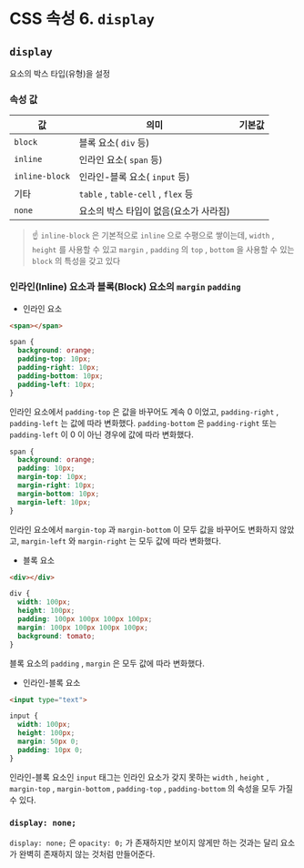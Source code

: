 # CSS 속성 6. `display`

## `display`

요소의 박스 타입(유형)을 설정

### 속성 값

| 값             | 의미                                   | 기본값 |
| -------------- | -------------------------------------- | ------ |
| `block`        | 블록 요소( `div` 등)                   |        |
| `inline`       | 인라인 요소( `span` 등)                |        |
| `inline-block` | 인라인-블록 요소( `input` 등)          |        |
| 기타           | `table` , `table-cell` , `flex` 등     |        |
| `none`         | 요소의 박스 타입이 없음(요소가 사라짐) |        |

> ☝️ `inline-block` 은 기본적으로 `inline` 으로 수평으로 쌓이는데, `width` , `height` 를 사용할 수 있고 `margin` , `padding` 의 `top` , `bottom` 을 사용할 수 있는 `block` 의 특성을 갖고 있다



### 인라인(Inline) 요소과 블록(Block) 요소의 `margin` `padding`

- 인라인 요소

```html
<span></span>
```

```css
span {
  background: orange;
  padding-top: 10px;
  padding-right: 10px;
  padding-bottom: 10px;
  padding-left: 10px;
}
```

인라인 요소에서 `padding-top` 은 값을 바꾸어도 계속 0 이었고, `padding-right` , `padding-left` 는 값에 따라 변화했다. `padding-bottom` 은 `padding-right` 또는 `padding-left` 이 0 이 아닌 경우에 값에 따라 변화했다.

```css
span {
  background: orange;
  padding: 10px;
  margin-top: 10px;
  margin-right: 10px;
  margin-bottom: 10px;
  margin-left: 10px;
}
```

인라인 요소에서 `margin-top` 과 `margin-bottom` 이 모두 값을 바꾸어도 변화하지 않았고, `margin-left` 와 `margin-right` 는 모두 값에 따라 변화했다.

- 블록 요소

```html
<div></div>
```

```css
div {
  width: 100px;
  height: 100px;
  padding: 100px 100px 100px 100px;
  margin: 100px 100px 100px 100px;
  background: tomato;
}
```

블록 요소의 `padding` , `margin` 은 모두 값에 따라 변화했다.

- 인라인-블록 요소

```html
<input type="text">
```

```css
input {
  width: 100px;
  height: 100px;
  margin: 50px 0;
  padding: 10px 0;
}
```

인라인-블록 요소인 `input` 태그는 인라인 요소가 갖지 못하는 `width` , `height` , `margin-top` , `margin-bottom` , `padding-top` , `padding-bottom` 의 속성을 모두 가질 수 있다.



### `display: none;`

`display: none;` 은 `opacity: 0;` 가 존재하지만 보이지 않게만 하는 것과는 달리 요소가 완벽히 존재하지 않는 것처럼 만들어준다.